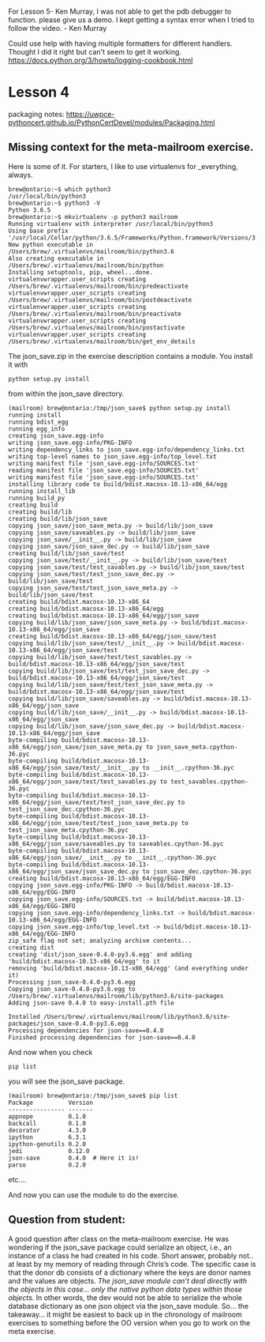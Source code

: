 For Lesson 5- Ken Murray, I was not able to get the pdb debugger to function. please give us a demo.
I kept getting a syntax error when I tried to follow the video. - Ken Murray

Could use help with having multiple formatters for different handlers. Thought I did it right but can't seem to get it working. 
  https://docs.python.org/3/howto/logging-cookbook.html


Lesson 4
========
packaging notes: https://uwpce-pythoncert.github.io/PythonCertDevel/modules/Packaging.html


Missing context for the meta-mailroom exercise.  
-----------------------------------------------

Here is some of it.  For starters, I like to use virtualenvs for _everything, always.

```
brew@ontario:~$ which python3
/usr/local/bin/python3
brew@ontario:~$ python3 -V
Python 3.6.5
brew@ontario:~$ mkvirtualenv -p python3 mailroom
Running virtualenv with interpreter /usr/local/bin/python3
Using base prefix '/usr/local/Cellar/python/3.6.5/Frameworks/Python.framework/Versions/3.6'
New python executable in /Users/brew/.virtualenvs/mailroom/bin/python3.6
Also creating executable in /Users/brew/.virtualenvs/mailroom/bin/python
Installing setuptools, pip, wheel...done.
virtualenvwrapper.user_scripts creating /Users/brew/.virtualenvs/mailroom/bin/predeactivate
virtualenvwrapper.user_scripts creating /Users/brew/.virtualenvs/mailroom/bin/postdeactivate
virtualenvwrapper.user_scripts creating /Users/brew/.virtualenvs/mailroom/bin/preactivate
virtualenvwrapper.user_scripts creating /Users/brew/.virtualenvs/mailroom/bin/postactivate
virtualenvwrapper.user_scripts creating /Users/brew/.virtualenvs/mailroom/bin/get_env_details
```
The json_save.zip in the exercise description contains a module. You install it with
```
python setup.py install
```
from within the json_save directory. 

```
(mailroom) brew@ontario:/tmp/json_save$ python setup.py install
running install
running bdist_egg
running egg_info
creating json_save.egg-info
writing json_save.egg-info/PKG-INFO
writing dependency_links to json_save.egg-info/dependency_links.txt
writing top-level names to json_save.egg-info/top_level.txt
writing manifest file 'json_save.egg-info/SOURCES.txt'
reading manifest file 'json_save.egg-info/SOURCES.txt'
writing manifest file 'json_save.egg-info/SOURCES.txt'
installing library code to build/bdist.macosx-10.13-x86_64/egg
running install_lib
running build_py
creating build
creating build/lib
creating build/lib/json_save
copying json_save/json_save_meta.py -> build/lib/json_save
copying json_save/saveables.py -> build/lib/json_save
copying json_save/__init__.py -> build/lib/json_save
copying json_save/json_save_dec.py -> build/lib/json_save
creating build/lib/json_save/test
copying json_save/test/__init__.py -> build/lib/json_save/test
copying json_save/test/test_savables.py -> build/lib/json_save/test
copying json_save/test/test_json_save_dec.py -> build/lib/json_save/test
copying json_save/test/test_json_save_meta.py -> build/lib/json_save/test
creating build/bdist.macosx-10.13-x86_64
creating build/bdist.macosx-10.13-x86_64/egg
creating build/bdist.macosx-10.13-x86_64/egg/json_save
copying build/lib/json_save/json_save_meta.py -> build/bdist.macosx-10.13-x86_64/egg/json_save
creating build/bdist.macosx-10.13-x86_64/egg/json_save/test
copying build/lib/json_save/test/__init__.py -> build/bdist.macosx-10.13-x86_64/egg/json_save/test
copying build/lib/json_save/test/test_savables.py -> build/bdist.macosx-10.13-x86_64/egg/json_save/test
copying build/lib/json_save/test/test_json_save_dec.py -> build/bdist.macosx-10.13-x86_64/egg/json_save/test
copying build/lib/json_save/test/test_json_save_meta.py -> build/bdist.macosx-10.13-x86_64/egg/json_save/test
copying build/lib/json_save/saveables.py -> build/bdist.macosx-10.13-x86_64/egg/json_save
copying build/lib/json_save/__init__.py -> build/bdist.macosx-10.13-x86_64/egg/json_save
copying build/lib/json_save/json_save_dec.py -> build/bdist.macosx-10.13-x86_64/egg/json_save
byte-compiling build/bdist.macosx-10.13-x86_64/egg/json_save/json_save_meta.py to json_save_meta.cpython-36.pyc
byte-compiling build/bdist.macosx-10.13-x86_64/egg/json_save/test/__init__.py to __init__.cpython-36.pyc
byte-compiling build/bdist.macosx-10.13-x86_64/egg/json_save/test/test_savables.py to test_savables.cpython-36.pyc
byte-compiling build/bdist.macosx-10.13-x86_64/egg/json_save/test/test_json_save_dec.py to test_json_save_dec.cpython-36.pyc
byte-compiling build/bdist.macosx-10.13-x86_64/egg/json_save/test/test_json_save_meta.py to test_json_save_meta.cpython-36.pyc
byte-compiling build/bdist.macosx-10.13-x86_64/egg/json_save/saveables.py to saveables.cpython-36.pyc
byte-compiling build/bdist.macosx-10.13-x86_64/egg/json_save/__init__.py to __init__.cpython-36.pyc
byte-compiling build/bdist.macosx-10.13-x86_64/egg/json_save/json_save_dec.py to json_save_dec.cpython-36.pyc
creating build/bdist.macosx-10.13-x86_64/egg/EGG-INFO
copying json_save.egg-info/PKG-INFO -> build/bdist.macosx-10.13-x86_64/egg/EGG-INFO
copying json_save.egg-info/SOURCES.txt -> build/bdist.macosx-10.13-x86_64/egg/EGG-INFO
copying json_save.egg-info/dependency_links.txt -> build/bdist.macosx-10.13-x86_64/egg/EGG-INFO
copying json_save.egg-info/top_level.txt -> build/bdist.macosx-10.13-x86_64/egg/EGG-INFO
zip_safe flag not set; analyzing archive contents...
creating dist
creating 'dist/json_save-0.4.0-py3.6.egg' and adding 'build/bdist.macosx-10.13-x86_64/egg' to it
removing 'build/bdist.macosx-10.13-x86_64/egg' (and everything under it)
Processing json_save-0.4.0-py3.6.egg
Copying json_save-0.4.0-py3.6.egg to /Users/brew/.virtualenvs/mailroom/lib/python3.6/site-packages
Adding json-save 0.4.0 to easy-install.pth file

Installed /Users/brew/.virtualenvs/mailroom/lib/python3.6/site-packages/json_save-0.4.0-py3.6.egg
Processing dependencies for json-save==0.4.0
Finished processing dependencies for json-save==0.4.0
```

And now when you check
```
pip list
```

you will see the json_save package. 

```
(mailroom) brew@ontario:/tmp/json_save$ pip list
Package          Version
---------------- -------
appnope          0.1.0
backcall         0.1.0
decorator        4.3.0
ipython          6.3.1
ipython-genutils 0.2.0
jedi             0.12.0
json-save        0.4.0  # Here it is!
parso            0.2.0
```
etc....

And now you can use the module to do the exercise.


Question from student:
----------------------
A good question after class on the meta-mailroom exercise.  He was wondering if the json_save package could serialize an object, i.e., an instance of a class he had created in his code.  Short answer, probably not.. at least by my memory of reading through Chris’s code.  The specific case is that the donor db consists of a dictionary where the keys are donor names and the values are objects.  *The json_save module can’t deal directly with the objects in this case… only the native python data types within those objects.*  In other words, the dev would not be able to serialize the whole database dictionary as one json object via the json_save module.  So… the takeaway… it might be easiest to back up in the chronology of mailroom exercises to something before the OO version when you go to work on the meta exercise.
